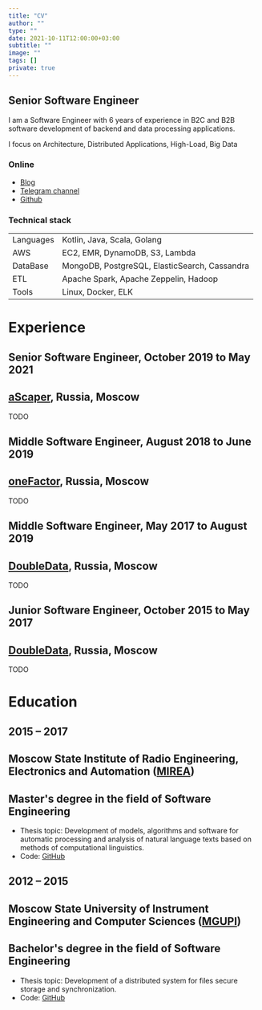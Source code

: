 ```yaml
---
title: "CV"
author: ""
type: ""
date: 2021-10-11T12:00:00+03:00
subtitle: ""
image: ""
tags: []
private: true
---
```

## Senior Software Engineer
I am a Software Engineer with 6 years of experience in B2C and B2B software development of backend and data processing applications.


I focus on Architecture, Distributed Applications, High-Load, Big Data
### Online
* [Blog](https://jaitl.pro)
* [Telegram channel](https://t.me/seniorsITBlog)
* [Github](https://github.com/jaitl)

### Technical stack
| | |
|---|---|
| Languages | Kotlin, Java, Scala, Golang |
| AWS |EC2, EMR, DynamoDB, S3, Lambda |
| DataBase | MongoDB, PostgreSQL, ElasticSearch, Cassandra |
| ETL | Apache Spark, Apache Zeppelin, Hadoop |
| Tools | Linux, Docker, ELK |

# Experience

## Senior Software Engineer, October 2019 to May 2021
## [aScaper](https://ascraper.com/), Russia, Moscow
TODO

## Middle Software Engineer, August 2018 to June 2019
## [oneFactor](https://onefactor.ru/), Russia, Moscow
TODO

## Middle Software Engineer, May 2017 to August 2019
## [DoubleData](https://doubledata.ru/), Russia, Moscow
TODO

## Junior Software Engineer, October 2015 to May 2017
## [DoubleData](https://doubledata.ru/), Russia, Moscow
TODO


# Education
## 2015 – 2017
## Moscow State Institute of Radio Engineering, Electronics and Automation ([MIREA](https://en.wikipedia.org/wiki/MIREA_%E2%80%93_Russian_Technological_University))
## Master's degree in the field of Software Engineering
* Thesis topic: Development of models, algorithms and software for automatic processing and analysis of natural language texts based on methods of computational linguistics.
* Code: [GitHub](https://github.com/jaitl/kasandra-rus)
## 2012 – 2015
## Moscow State University of Instrument Engineering and Computer Sciences ([MGUPI](https://en.wikipedia.org/wiki/Moscow_State_University_of_Instrument_Engineering_and_Computer_Science)) 
## Bachelor's degree in the field of Software Engineering
* Thesis topic: Development of a distributed system for files secure storage and synchronization.
* Code: [GitHub](https://github.com/jaitl/jcryptosync)
